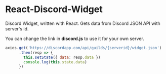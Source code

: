 # React-Discord-Widget

Discord Widget, written with React. Gets data from Discord JSON API with server's id.

You can change the link in **discord.js** to use it for your own server.

```javascript
axios.get('https://discordapp.com/api/guilds/{serverid}/widget.json')
      .then(resp => {
        this.setState({ data: resp.data })
        console.log(this.state.data)
      })
```
